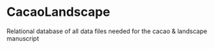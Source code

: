 # CacaoLandscape
Relational database of all data files needed for the cacao &amp; landscape manuscript
